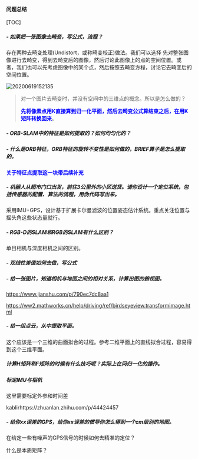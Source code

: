 #### 问题总结

[TOC]

##### - 如果把一张图像去畸变，写公式，流程？

存在两种去畸变处理(Undistort，或称畸变校正)做法。我们可以选择 先对整张图像进行去畸变，得到去畸变后的图像，然后讨论此图像上的点的空间位置。或 者，我们也可以先考虑图像中的某个点，然后按照去畸变方程，讨论它去畸变后的空间位置。

![20200619152135](https://chendaxiashizhu-1259416116.cos.ap-beijing.myqcloud.com/20200619152135.png)

> 对一个图片去畸变时，并没有空间中的三维点的概念。所以是怎么做的？
>
> <span style="color:blue;">**先将像素点用K直接算到归一化平面，然后去畸变公式算结束之后，在用K矩阵转换回来**</span>。

##### - ORB-SLAM中的特征是如何提取的？如何均匀化的？

##### - 什么是ORB特征，ORB特征的旋转不变性是如何做的，BRIEF算子是怎么提取的。

<span style="color:blue;">**关于特征点提取这一块带后续补充**</span>

##### - 机器人从超市门口出发，前往3公里外的小区送货。请你设计一个定位系统，包括传感器的配置、算法的流程，用伪代码写出来。

采用IMU+GPS，设计基于扩展卡尔曼滤波的位置姿态估计系统。重点关注位置与摇头角这些状态量就行。

##### - RGB-D的SLAM和RGB的SLAM有什么区别？

单目相机与深度相机之间的区别。

##### - 双线性差值如何去做，写公式

##### - 给一张图片，知道相机与地面之间的相对关系，计算出图的俯视图。

https://www.jianshu.com/p/790ec7dc8aa1

https://ww2.mathworks.cn/help/driving/ref/birdseyeview.transformimage.html

##### - 给一组点云，从中提取平面。

这个应该是一个三维的曲面拟合的过程。参考二维平面上的直线拟合过程，容易得到这个三维平面。

##### 计算H矩阵和F矩阵的时候有什么技巧呢？实际上在问归一化的操作。

##### 标定IMU与相机

这里需要标定外参和时间差

kablirhttps://zhuanlan.zhihu.com/p/44424457

##### - 给你xx误差的GPS，给你xx误差的惯导你怎么得到一个cm级别的地图。

在给定一些有噪声的GPS信号的时候如何去精准的定位？

什么是本质矩阵？





